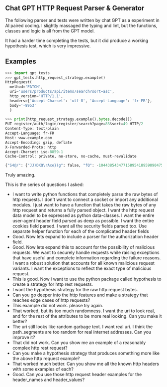 Chat GPT HTTP Request Parser & Generator
----------------------------------------
The following parser and tests were written by chat GPT as a experiment in AI
paired coding. I slightly massaged the typing and lint, but the functions,
classes and logic is all from the GPT model.

It had a harder time completing the tests, but it did produce a working
hypothesis test, which is very impressive.

Examples
--------
```python
>>> import gpt_tests
>>> gpt_tests.http_request_strategy.example()
HttpRequest(
  method='PATCH',
  uri='users/products/api/items/search?sort=asc',
  http_version='HTTP/1.1',
  headers={'Accept-Charset': 'utf-8', 'Accept-Language': 'fr-FR'},
  body='-8953'
  )
  
>>> print(http_request_strategy.example().bytes.decode())
PUT register/auth/login/register/search?page=83&sort=49 HTTP/2
Content-Type: text/plain
Accept-Language: fr-FR
Host: www.example.com
Accept-Encoding: gzip, deflate
X-Forwarded-Proto: http
Accept-Charset: iso-8859-1
Cache-Control: private, no-store, no-cache, must-revalidate

{"S4@/": {"JJ)DKQ\rAxe}(g": false, "fQ": -104438543477158954189590904752479527571, "K": false, "|@": "Sr\u00bd\u00c9\udaf0\udecb\u008b\u00f9\ud8e5\uddbbW", "iz)-\r\\yC][2MEBL}y": false, "&": -10000000.0, "IvTB": "", "CvEU6Q|R10J\t": null, "^uQ3LA5": null}}

```

Truly amazing.

This is the series of questions I asked:
- I want to write python functions that completely parse the raw bytes of http requests. I don't want to connect a socket or import any additional modules. I just want to have a function that takes the raw bytes of any http request and returns a fully parsed object. I want the http request data model to be expressed as python data-classes. I want the entire user-agent header field parsed as deep as possible. I want the entire cookies field parsed. I want all the security fields parsed too. Use separate helper function for each of the complicated header fields
- Good. Now lets expand to include a parser for the authorization header field.
- Good. Now lets expand this to account for the possibility of malicious requests. We want to securely handle requests while raising exceptions that have useful and complete information regarding the failure reasons. I want a robust solution that accounts for all known malicious request variants. I want the exceptions to reflect the exact type of malicious request.
- This is good. Now i want to use the python package called hypothesis to create a strategy for http rest requests.
- I want the hypothesis strategy for the raw http request bytes.
- Can you go deeper into the http features and make a strategy that reaches edge cases of http requests?
- This example did not work. please try again.
- That worked, but its too much randomness. I want the uri to look real, and for the rest of the attributes to be more real looking. Can you make it better?
- The uri still looks like random garbage text. I want real uri. I think the path_segments are too random for real internet addresses. Can you improve it?
- That did not work. Can you show me an example of a reasonably complex http rest request?
- Can you make a hypothesis strategy that produces something more like the above http request example?
- That worked much better. Can you show me all the known http headers with some examples of each?
- Good. Can you use those http request header examples for the header_names and header_values?
